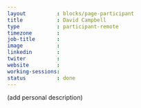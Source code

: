 ```yaml
---
layout          : blocks/page-participant
title           : David Campbell
type            : participant-remote
timezone        :
job-title       :
image           :
linkedin        :
twiter          :
website         :
working-sessions:
status          : done
---
```


(add personal description)